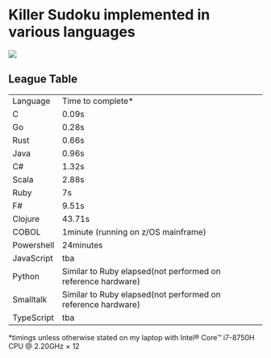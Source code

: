 <h1> Killer Sudoku implemented in various languages</h1>

<img src="https://upload.wikimedia.org/wikipedia/commons/thumb/5/5e/Killersudoku_color.svg/1024px-Killersudoku_color.svg.png">
<h2>League Table</h2>
<table>
<tr><td>Language</td><td>Time to complete*</td>
<tr><td>C</td><td>0.09s</td>
<tr><td>Go</td><td>0.28s</td>
<tr><td>Rust</td><td>0.66s</td>
<tr><td>Java</td><td>0.96s</td>
<tr><td>C#</td><td>1.32s</td>
<tr><td>Scala</td><td>2.88s</td>
<tr><td>Ruby</td><td>7s</td>
<tr><td>F#</td><td>9.51s</td>
<tr><td>Clojure</td><td>43.71s</td>
<tr><td>COBOL</td><td>1minute (running on z/OS mainframe)</td>
<tr><td>Powershell</td><td>24minutes</td>
<tr><td>JavaScript</td><td>tba</td>
<tr><td>Python</td><td>Similar to Ruby elapsed(not performed on reference hardware)</td>
<tr><td>Smalltalk</td><td>Similar to Ruby elapsed(not performed on reference hardware)</td>
<tr><td>TypeScript</td><td>tba</td>
</table>

*timings unless otherwise stated on my laptop with Intel® Core™ i7-8750H CPU @ 2.20GHz × 12
